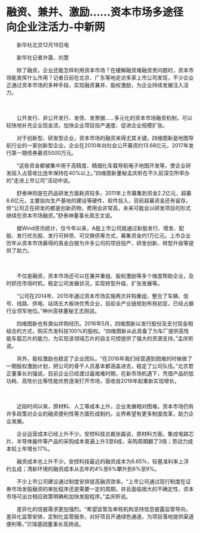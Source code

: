 # 融资、兼并、激励……资本市场多途径向企业注活力-中新网

　　新华社北京12月19日电　

　　新华社记者许晟、刘慧

　　除了融资，企业还能怎样利用资本市场？在缓解融资难融资贵问题时，资本市场能发挥什么作用？记者日前在北京、广东等地走访多家上市公司发现，不少企业正通过资本市场的多种手段，实现融资兼并、股权激励，为企业持续发展注入活力。

　　

　　公开发行、非公开发行、发债、发票据……多元化的资本市场融资机制，可以较快地补充企业现金流，加快企业项目投产速度、促进企业规模扩张。

　　对于创新型、研发型企业，资本市场的融资来得尤其关键。四维图新是地图导航行业的一家创新型企业。企业在2010年向社会公开募资约13.68亿元，2017年发行第一期债券募资5000万元。

　　“这些资金都被集中用于高精度、精细化车载导航电子地图开发等，使企业研发投入占营收比连年保持在40%以上。”四维图新董秘孟庆昕在不久前深交所举办的“走进上市公司”活动中说。

　　舒泰神则是在药品研发方面耗资较多。2011年上市募集到资金2.2亿元，超募6.6亿元，主要投向生产基地的建设等硬件、软件投入，目前超募资金还有留存，但“公司正在研发的都是创新药物，费用会非常高，未来可能会以研发项目的形式继续在资本市场融资。”舒泰神董事长周志文说。

　　据Wind资讯统计，仅今年以来，A股上市公司就通过新股发行、增发、配股、发行优先股、发行可转债、可交换债等方式，募集资金约1万亿元。上市企业历年从资本市场募得的真金白银为许多公司的项目投产、研发创新、转型升级等提供了助力。

　　

　　不仅是融资，资本市场还可以在兼并重组、股权激励等多个维度帮助企业，及时抓住市场时机，稳定公司发展状况，实现转型升级、扩张发展等。

　　“公司在2014年、2015年通过资本市场实施两次并购重组，整合了车辆、信号、线路、供电、站场五大板块优秀企业，目前全产业链规划布局初显，已经占据行业领军地位。”神州高铁董秘王志刚说。

　　四维图新也有类似并购经历。2016年5月，四维图新以发行股份及支付现金相结合的方式，购买杰发科技100%的股权。“四维图新从此具备了为车厂提供高性能车载芯片的能力，为实现该领域芯片的自主可控提供了强大的资源支持。”孟庆昕说。

　　另外，股权激励也稳定了企业团队。“在2016年我们经营遇到困难的时候做了一期股权激励计划，把公司的骨干人员基本都涵盖进去，稳定了公司队伍。”北京君正董事长刘强说，目前企业已经渡过最艰难时期，在新市场机遇下，凭借产品的低功耗、高性价比等性能优势逐渐打开市场，营收自2016年起重新实现增长。

　　

　　近段时间以来，原材料、人工等成本上升，企业发展相对困难。资本市场仍有许多政策对企业的融资便利性等方面形成制约。业界希望有更多制度改革，助力企业发展。

　　企业运营成本已经上升不少。安控科技总裁张磊说，原材料方面，集成电路芯片、半导体器件等产品的采购成本普遍上升3至6成，采购周期翻了3倍；劳动力成本较上年增长17%。

　　融资成本也上升不少。安控科技最近的融资成本为6.65%，较基准利率上浮约五成；清新环境的融资成本从去年的4%至6%攀升到6%至8%。

　　不少上市公司建议通过制度安排提高融资效率。“上市公司通过现行制度在证券市场发股融资的审批程序还是需要一定的周期，并且面临很大的不确定性，资本市场可出台相应政策明确和加快发股程序。”孟庆昕说。

　　差异化的信披需求更加强烈。“希望监管及审核机构坚持信息披露监管导向，差异化监管安排，定制化监管服务，对好项目开通绿色通道，为项目落地提供渠道便利等。”贝瑞基因董事长高扬说。

